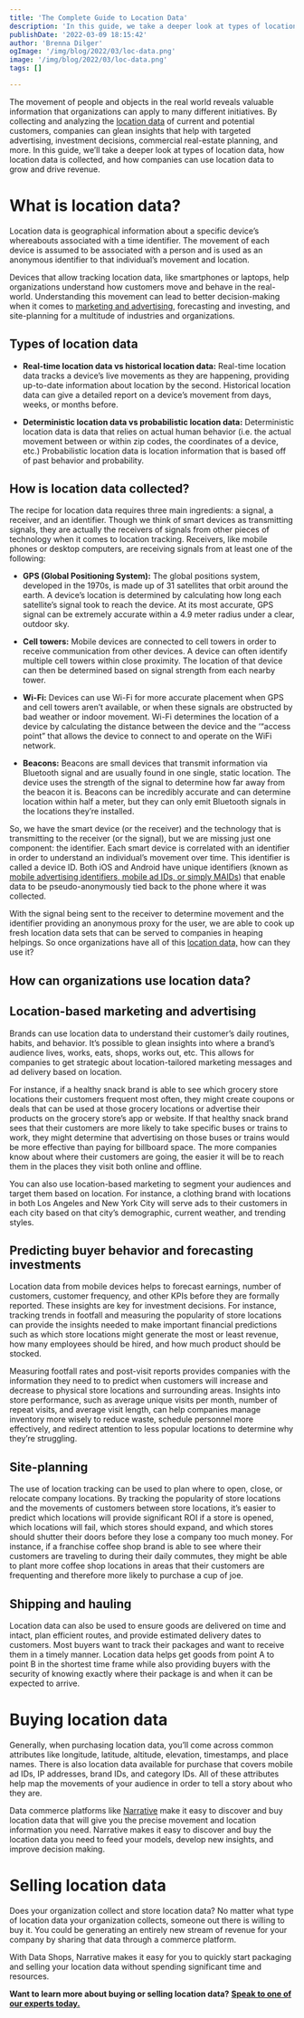 ```yaml
---
title: 'The Complete Guide to Location Data'
description: 'In this guide, we take a deeper look at types of location data, how location data is collected, and how companies can use location data to grow and drive revenue.'
publishDate: '2022-03-09 18:15:42'
author: 'Brenna Dilger'
ogImage: '/img/blog/2022/03/loc-data.png'
image: '/img/blog/2022/03/loc-data.png'
tags: []

---
```

The movement of people and objects in the real world reveals valuable information that organizations can apply to many different initiatives. By collecting and analyzing the [location data](https://www.narrative.io/data-types/location-data) of current and potential customers, companies can glean insights that help with targeted advertising, investment decisions, commercial real-estate planning, and more. In this guide, we’ll take a deeper look at types of location data, how location data is collected, and how companies can use location data to grow and drive revenue.

**What is location data?**
==========================

Location data is geographical information about a specific device’s whereabouts associated with a time identifier. The movement of each device is assumed to be associated with a person and is used as an anonymous identifier to that individual’s movement and location.

Devices that allow tracking location data, like smartphones or laptops, help organizations understand how customers move and behave in the real-world. Understanding this movement can lead to better decision-making when it comes to [marketing and advertising](https://blog.narrative.io/data-driven-marketing), forecasting and investing, and site-planning for a multitude of industries and organizations.

**Types of location data**
---------------------------

* **Real-time location data vs historical location data:** Real-time location data tracks a device’s live movements as they are happening, providing up-to-date information about location by the second. Historical location data can give a detailed report on a device’s movement from days, weeks, or months before.  

* **Deterministic location data vs probabilistic location data:** Deterministic location data is data that relies on actual human behavior (i.e. the actual movement between or within zip codes, the coordinates of a device, etc.) Probabilistic location data is location information that is based off of past behavior and probability.

**How is location data collected?**
------------------------------------

The recipe for location data requires three main ingredients: a signal, a receiver, and an identifier. Though we think of smart devices as transmitting signals, they are actually the receivers of signals from other pieces of technology when it comes to location tracking. Receivers, like mobile phones or desktop computers, are receiving signals from at least one of the following:

* **GPS (Global Positioning System):** The global positions system, developed in the 1970s, is made up of 31 satellites that orbit around the earth. A device’s location is determined by calculating how long each satellite’s signal took to reach the device. At its most accurate, GPS signal can be extremely accurate within a 4.9 meter radius under a clear, outdoor sky.  

* **Cell towers:** Mobile devices are connected to cell towers in order to receive communication from other devices. A device can often identify multiple cell towers within close proximity. The location of that device can then be determined based on signal strength from each nearby tower.  

* **Wi-Fi:** Devices can use Wi-Fi for more accurate placement when GPS and cell towers aren’t available, or when these signals are obstructed by bad weather or indoor movement. Wi-Fi determines the location of a device by calculating the distance between the device and the ‘“access point” that allows the device to connect to and operate on the WiFi network.  

* **Beacons:** Beacons are small devices that transmit information via Bluetooth signal and are usually found in one single, static location. The device uses the strength of the signal to determine how far away from the beacon it is. Beacons can be incredibly accurate and can determine location within half a meter, but they can only emit Bluetooth signals in the locations they’re installed.

So, we have the smart device (or the receiver) and the technology that is transmitting to the receiver (or the signal), but we are missing just one component: the identifier. Each smart device is correlated with an identifier in order to understand an individual’s movement over time. This identifier is called a device ID. Both iOS and Android have unique identifiers (known as [mobile advertising identifiers, mobile ad IDs, or simply MAIDs](https://kb.narrative.io/mobile-advertising-ids)) that enable data to be pseudo-anonymously tied back to the phone where it was collected.

With the signal being sent to the receiver to determine movement and the identifier providing an anonymous proxy for the user, we are able to cook up fresh location data sets that can be served to companies in heaping helpings. So once organizations have all of this [location data,](https://www.narrative.io/data-types/location-data) how can they use it?

**How can organizations use location data?**
---------------------------------------------

**Location-based marketing and advertising**
--------------------------------------------

Brands can use location data to understand their customer’s daily routines, habits, and behavior. It’s possible to glean insights into where a brand’s audience lives, works, eats, shops, works out, etc. This allows for companies to get strategic about location-tailored marketing messages and ad delivery based on location.

For instance, if a healthy snack brand is able to see which grocery store locations their customers frequent most often, they might create coupons or deals that can be used at those grocery locations or advertise their products on the grocery store’s app or website. If that healthy snack brand sees that their customers are more likely to take specific buses or trains to work, they might determine that advertising on those buses or trains would be more effective than paying for billboard space. The more companies know about where their customers are going, the easier it will be to reach them in the places they visit both online and offline.

You can also use location-based marketing to segment your audiences and target them based on location. For instance, a clothing brand with locations in both Los Angeles and New York City will serve ads to their customers in each city based on that city’s demographic, current weather, and trending styles.

**Predicting buyer behavior and forecasting investments**
---------------------------------------------------------

Location data from mobile devices helps to forecast earnings, number of customers, customer frequency, and other KPIs before they are formally reported. These insights are key for investment decisions. For instance, tracking trends in footfall and measuring the popularity of store locations can provide the insights needed to make important financial predictions such as which store locations might generate the most or least revenue, how many employees should be hired, and how much product should be stocked.

Measuring footfall rates and post-visit reports provides companies with the information they need to to predict when customers will increase and decrease to physical store locations and surrounding areas. Insights into store performance, such as average unique visits per month, number of repeat visits, and average visit length, can help companies manage inventory more wisely to reduce waste, schedule personnel more effectively, and redirect attention to less popular locations to determine why they’re struggling.

**Site-planning**
-----------------

The use of location tracking can be used to plan where to open, close, or relocate company locations. By tracking the popularity of store locations and the movements of customers between store locations, it’s easier to predict which locations will provide significant ROI if a store is opened, which locations will fail, which stores should expand, and which stores should shutter their doors before they lose a company too much money. For instance, if a franchise coffee shop brand is able to see where their customers are traveling to during their daily commutes, they might be able to plant more coffee shop locations in areas that their customers are frequenting and therefore more likely to purchase a cup of joe.

**Shipping and hauling**
-------------------------

Location data can also be used to ensure goods are delivered on time and intact, plan efficient routes, and provide estimated delivery dates to customers. Most buyers want to track their packages and want to receive them in a timely manner. Location data helps get goods from point A to point B in the shortest time frame while also providing buyers with the security of knowing exactly where their package is and when it can be expected to arrive.

**Buying location data**
========================

Generally, when purchasing location data, you’ll come across common attributes like longitude, latitude, altitude, elevation, timestamps, and place names. There is also location data available for purchase that covers mobile ad IDs, IP addresses, brand IDs, and category IDs. All of these attributes help map the movements of your audience in order to tell a story about who they are.

Data commerce platforms like [Narrative](https://www.narrative.io/) make it easy to discover and buy location data that will give you the precise movement and location information you need. Narrative makes it easy to discover and buy the location data you need to feed your models, develop new insights, and improve decision making.

**Selling location data**
==========================

Does your organization collect and store location data? No matter what type of location data your organization collects, someone out there is willing to buy it. You could be generating an entirely new stream of revenue for your company by sharing that data through a commerce platform.

With Data Shops, Narrative makes it easy for you to quickly start packaging and selling your location data without spending significant time and resources.

**Want to learn more about buying or selling location data?** [**Speak to one of our experts today.**](/contact)
